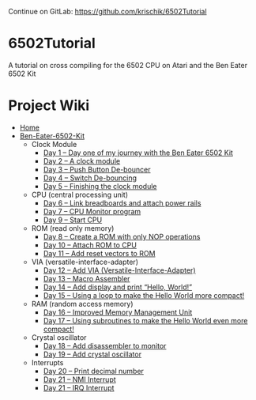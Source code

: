 Continue on GitLab: https://github.com/krischik/6502Tutorial

# 6502Tutorial

A tutorial on cross compiling for the 6502 CPU on Atari and the Ben Eater 6502 Kit

# Project Wiki

* [Home](https://gitlab.com/krischik/6502Tutorial/-/wikis/Home.md)
* [Ben-Eater-6502-Kit](https://gitlab.com/krischik/6502Tutorial/-/wikis/Ben-Eater-6502-Kit)
    * Clock Module
        - [Day 1 – Day one of my journey with the Ben Eater 6502 Kit](Ben-Eater-6502-Kit/Day-1)
        - [Day 2 – A clock module](Ben-Eater-6502-Kit/Day-2)
        - [Day 3 – Push Button De-bouncer](Ben-Eater-6502-Kit/Day-3)
        - [Day 4 – Switch De-bouncing](Ben-Eater-6502-Kit/Day-4)
        - [Day 5 – Finishing the clock module](Ben-Eater-6502-Kit/Day-5)
    * CPU (central processing unit)
        - [Day 6 – Link breadboards and attach power rails](Ben-Eater-6502-Kit/Day-6)
        - [Day 7 – CPU Monitor program](https://gitlab.com/krischik/6502Tutorial/-/wikis/Ben-Eater-6502-Kit/Day-7)
        - [Day 9 – Start CPU](https://gitlab.com/krischik/6502Tutorial/-/wikis/Ben-Eater-6502-Kit/Day-9)
    * ROM (read only memory)
        - [Day 8 – Create a ROM with only NOP operations](https://gitlab.com/krischik/6502Tutorial/-/wikis/Ben-Eater-6502-Kit/Day-8)
        - [Day 10 – Attach ROM to CPU](https://gitlab.com/krischik/6502Tutorial/-/wikis/Ben-Eater-6502-Kit/Day-10)
        - [Day 11 – Add reset vectors to ROM](https://gitlab.com/krischik/6502Tutorial/-/wikis/Ben-Eater-6502-Kit/Day-11)
    * VIA (versatile-interface-adapter)
        - [Day 12 – Add VIA (Versatile-Interface-Adapter)](https://gitlab.com/krischik/6502Tutorial/-/wikis/Ben-Eater-6502-Kit/Day-12)
        - [Day 13 – Macro Assembler](https://gitlab.com/krischik/6502Tutorial/-/wikis/Ben-Eater-6502-Kit/Day-13)
        - [Day 14 – Add display and print “Hello, World!”](https://gitlab.com/krischik/6502Tutorial/-/wikis/Ben-Eater-6502-Kit/Day-14)
        - [Day 15 – Using a loop to make the Hello World more compact!](https://gitlab.com/krischik/6502Tutorial/-/wikis/Ben-Eater-6502-Kit/Day-15)
    * RAM (random access memory)
        - [Day 16 – Improved Memory Management Unit](https://gitlab.com/krischik/6502Tutorial/-/wikis/Ben-Eater-6502-Kit/Day-16)
        - [Day 17 – Using subroutines to make the Hello World even more compact!](https://gitlab.com/krischik/6502Tutorial/-/wikis/Ben-Eater-6502-Kit/Day-11)
    * Crystal oscillator
        - [Day 18 – Add disassembler to monitor](https://gitlab.com/krischik/6502Tutorial/-/wikis/Ben-Eater-6502-Kit/Day-18)
        - [Day 19 – Add crystal oscillator](https://gitlab.com/krischik/6502Tutorial/-/wikis/Ben-Eater-6502-Kit/Day-19)
    * Interrupts
        - [Day 20 – Print decimal number](https://gitlab.com/krischik/6502Tutorial/-/wikis/Ben-Eater-6502-Kit/Day-20)
        - [Day 21 – NMI Interrupt](https://gitlab.com/krischik/6502Tutorial/-/wikis/Ben-Eater-6502-Kit/Day-21)
        - [Day 21 – IRQ Interrupt](https://gitlab.com/krischik/6502Tutorial/-/wikis/Ben-Eater-6502-Kit/Day-22)

<!-- vim: set wrap tabstop=8 shiftwidth=4 softtabstop=4 expandtab : -->
<!-- vim: set textwidth=0 filetype=markdown foldmethod=marker spell : -->
<!-- vim: set spell spelllang=en_gb : -->
